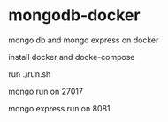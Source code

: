 # mongodb-docker
mongo db and mongo express on docker

install
docker and docke-compose

run
./run.sh

mongo run on 27017

mongo express run on 8081

